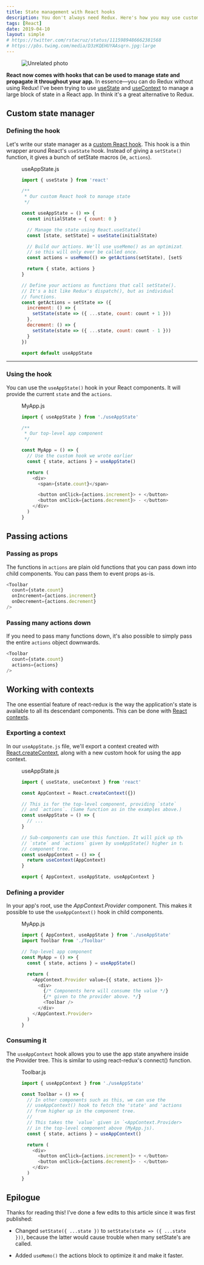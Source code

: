 ```yaml
---
title: State management with React hooks
description: You don't always need Redux. Here's how you may use custom hooks instead
tags: [React]
date: 2019-04-10
layout: simple
# https://twitter.com/rstacruz/status/1115989486662381568
# https://pbs.twimg.com/media/D3zKQEHUYAAsqrn.jpg:large
---
```


<figure class='cover'>
<img src='https://source.unsplash.com/Rs5BQj5zbf8/600x300' alt='Unrelated photo'>
</figure>

**React now comes with hooks that can be used to manage state and propagate it throughout your app.** In essence&mdash;you can do Redux without using Redux! I've been trying to use [useState][usestate] and [useContext][usecontext] to manage a large block of state in a React app. In think it's a great alternative to Redux.

## Custom state manager

### Defining the hook

Let's write our state manager as a [custom React hook][custom]. This hook is a thin wrapper around React's `useState` hook. Instead of giving a `setState()` function, it gives a bunch of setState macros (ie, `actions`).

<figure>
<figcaption>useAppState.js</figcaption>

```js
import { useState } from 'react'

/**
 * Our custom React hook to manage state
 */

const useAppState = () => {
  const initialState = { count: 0 }

  // Manage the state using React.useState()
  const [state, setState] = useState(initialState)

  // Build our actions. We'll use useMemo() as an optimization,
  // so this will only ever be called once.
  const actions = useMemo(() => getActions(setState), [setState])

  return { state, actions }
}

// Define your actions as functions that call setState().
// It's a bit like Redux's dispatch(), but as individual
// functions.
const getActions = setState => ({
  increment: () => {
    setState(state => ({ ...state, count: count + 1 }))
  },
  decrement: () => {
    setState(state => ({ ...state, count: count - 1 }))
  }
})

export default useAppState
```

</figure>

---

### Using the hook

<!-- {.-wider-literate-style} -->

You can use the `useAppState()` hook in your React components. It will provide the current `state` and the `actions`.

<figure>
<figcaption class='-title'>MyApp.js</figcaption>

```js
import { useAppState } from './useAppState'

/**
 * Our top-level app component
 */

const MyApp = () => {
  // Use the custom hook we wrote earlier
  const { state, actions } = useAppState()

  return (
    <div>
      <span>{state.count}</span>

      <button onClick={actions.increment}> + </button>
      <button onClick={actions.decrement}> - </button>
    </div>
  )
}
```

</figure>

## Passing actions

### Passing as props

<!-- {.-wider-literate-style} -->

The functions in `actions` are plain old functions that you can pass down into child components.
You can pass them to event props as-is.

<!-- prettier-ignore -->
```js
<Toolbar
  count={state.count}
  onIncrement={actions.increment}
  onDecrement={actions.decrement}
/>
```

### Passing many actions down

<!-- {.-wider-literate-style} -->

If you need to pass many functions down, it's also possible to simply pass the entire `actions` object downwards.

<!-- prettier-ignore -->
```js
<Toolbar
  count={state.count}
  actions={actions}
/>
```

[custom]: https://reactjs.org/docs/hooks-custom.html

## Working with contexts

The one essential feature of react-redux is the way the application's state is available to all its descendant components. This can be done with [React contexts][context].

### Exporting a context

<!-- {.-wider-literate-style} -->

In our `useAppState.js` file, we'll export a context created with [React.createContext][createcontext], along with a new custom hook for using the app context.

<figure>
<figcaption class='-title -alt'>useAppState.js</figcaption>

```js
import { useState, useContext } from 'react'

const AppContext = React.createContext({})

// This is for the top-level component, providing `state`
// and `actions`. (Same function as in the examples above.)
const useAppState = () => {
  // ...
}

// Sub-components can use this function. It will pick up the
// `state` and `actions` given by useAppState() higher in the
// component tree.
const useAppContext = () => {
  return useContext(AppContext)
}

export { AppContext, useAppState, useAppContext }
```

</figure>

### Defining a provider

<!-- {.-wider-literate-style} -->

In your app's root, use the _AppContext.Provider_ component. This makes it possible to use the `useAppContext()` hook in child components.

<figure>
<figcaption class='-title'>MyApp.js</figcaption>

```js
import { AppContext, useAppState } from './useAppState'
import Toolbar from './Toolbar'

// Top-level app component
const MyApp = () => {
  const { state, actions } = useAppState()

  return (
    <AppContext.Provider value={{ state, actions }}>
      <div>
        {/* Components here will consume the value */}
        {/* given to the provider above. */}
        <Toolbar />
      </div>
    </AppContext.Provider>
  )
}
```

</figure>

### Consuming it

<!-- {.-wider-literate-style} -->

The `useAppContext` hook allows you to use the app state anywhere inside the Provider tree. This is similar to using react-redux's connect() function.

<figure>
<figcaption class='-title -alt'>Toolbar.js</figcaption>

```js
import { useAppContext } from './useAppState'

const Toolbar = () => {
  // In other components such as this, we can use the
  // useAppContext() hook to fetch the 'state' and 'actions'
  // from higher up in the component tree.
  //
  // This takes the `value` given in `<AppContext.Provider>`
  // in the top-level component above (MyApp.js).
  const { state, actions } = useAppContext()

  return (
    <div>
      <button onClick={actions.increment}> + </button>
      <button onClick={actions.decrement}> - </button>
    </div>
  )
}
```

</figure>

## Epilogue

Thanks for reading this! I've done a few edits to this article since it was first published:

- Changed `setState({ ...state })` to `setState(state => ({ ...state }))`, because the latter would cause trouble when many setState's are called.

- Added `useMemo()` the actions block to optimize it and make it faster.

[usecontext]: https://reactjs.org/docs/hooks-reference.html#usecontext
[usestate]: https://reactjs.org/docs/hooks-reference.html#usestate
[context]: https://reactjs.org/docs/context.html
[createcontext]: https://reactjs.org/docs/context.html#createcontext
